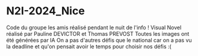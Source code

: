 # N2I-2024_Nice

Code du groupe les amis réalisé pendant le nuit de l'info ! 
Visual Novel réalisé par Pauline DEVICTOR et Thomas PREVOST
Toutes les images ont été générées par IA
On a pas d'autres défis que le national car on a pas vu la deadline et qu'on pensait avoir le temps pour choisir nos défis :(